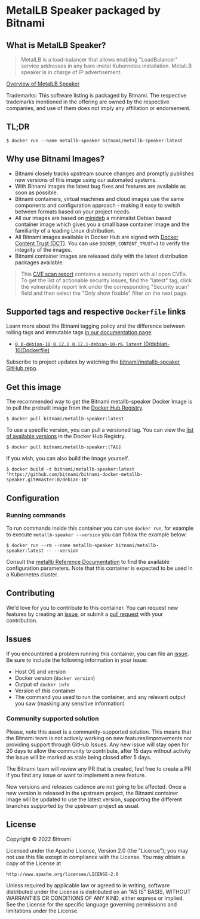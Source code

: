 # MetalLB Speaker packaged by Bitnami

## What is MetalLB Speaker?

> MetalLB is a load-balancer that allows enabling "LoadBalancer" service addresses in any bare-metal Kubernetes installation. MetalLB speaker is in charge of IP advertisement.

[Overview of MetalLB Speaker](https://metallb.universe.tf/)

Trademarks: This software listing is packaged by Bitnami. The respective trademarks mentioned in the offering are owned by the respective companies, and use of them does not imply any affiliation or endorsement.

## TL;DR

```console
$ docker run --name metallb-speaker bitnami/metallb-speaker:latest
```

## Why use Bitnami Images?

* Bitnami closely tracks upstream source changes and promptly publishes new versions of this image using our automated systems.
* With Bitnami images the latest bug fixes and features are available as soon as possible.
* Bitnami containers, virtual machines and cloud images use the same components and configuration approach - making it easy to switch between formats based on your project needs.
* All our images are based on [minideb](https://github.com/bitnami/minideb) a minimalist Debian based container image which gives you a small base container image and the familiarity of a leading Linux distribution.
* All Bitnami images available in Docker Hub are signed with [Docker Content Trust (DCT)](https://docs.docker.com/engine/security/trust/content_trust/). You can use `DOCKER_CONTENT_TRUST=1` to verify the integrity of the images.
* Bitnami container images are released daily with the latest distribution packages available.


> This [CVE scan report](https://quay.io/repository/bitnami/metallb-speaker?tab=tags) contains a security report with all open CVEs. To get the list of actionable security issues, find the "latest" tag, click the vulnerability report link under the corresponding "Security scan" field and then select the "Only show fixable" filter on the next page.

## Supported tags and respective `Dockerfile` links

Learn more about the Bitnami tagging policy and the difference between rolling tags and immutable tags [in our documentation page](https://docs.bitnami.com/tutorials/understand-rolling-tags-containers/).


* [`0`, `0-debian-10`, `0.12.1`, `0.12.1-debian-10-r6`, `latest` (0/debian-10/Dockerfile)](https://github.com/bitnami/bitnami-docker-metallb-speaker/blob/0.12.1-debian-10-r6/0/debian-10/Dockerfile)

Subscribe to project updates by watching the [bitnami/metallb-speaker GitHub repo](https://github.com/bitnami/bitnami-docker-metallb-speaker).

## Get this image

The recommended way to get the Bitnami metallb-speaker Docker Image is to pull the prebuilt image from the [Docker Hub Registry](https://hub.docker.com/r/bitnami/metallb-speaker).

```console
$ docker pull bitnami/metallb-speaker:latest
```

To use a specific version, you can pull a versioned tag. You can view the [list of available versions](https://hub.docker.com/r/bitnami/metallb-speaker/tags/) in the Docker Hub Registry.

```console
$ docker pull bitnami/metallb-speaker:[TAG]
```

If you wish, you can also build the image yourself.

```console
$ docker build -t bitnami/metallb-speaker:latest 'https://github.com/bitnami/bitnami-docker-metallb-speaker.git#master:0/debian-10'
```

## Configuration

### Running commands

To run commands inside this container you can use `docker run`, for example to execute `metallb-speaker --version` you can follow the example below:

```console
$ docker run --rm --name metallb-speaker bitnami/metallb-speaker:latest -- --version
```

Consult the [metallb Reference Documentation](https://metallb.universe.tf/configuration/) to find the available configuration parameters. Note that this container is expected to be used in a Kubernetes cluster.

## Contributing

We'd love for you to contribute to this container. You can request new features by creating an [issue](https://github.com/bitnami/bitnami-docker-metallb-speaker/issues), or submit a [pull request](https://github.com/bitnami/bitnami-docker-metallb-speaker/pulls) with your contribution.

## Issues

If you encountered a problem running this container, you can file an [issue](https://github.com/bitnami/bitnami-docker-metallb-speaker/issues/new). Be sure to include the following information in your issue:

- Host OS and version
- Docker version (`docker version`)
- Output of `docker info`
- Version of this container
- The command you used to run the container, and any relevant output you saw (masking any sensitive information)

### Community supported solution

Please, note this asset is a community-supported solution. This means that the Bitnami team is not actively working on new features/improvements nor providing support through GitHub Issues. Any new issue will stay open for 20 days to allow the community to contribute, after 15 days without activity the issue will be marked as stale being closed after 5 days.

The Bitnami team will review any PR that is created, feel free to create a PR if you find any issue or want to implement a new feature.

New versions and releases cadence are not going to be affected. Once a new version is released in the upstream project, the Bitnami container image will be updated to use the latest version, supporting the different branches supported by the upstream project as usual.

## License

Copyright &copy; 2022 Bitnami

Licensed under the Apache License, Version 2.0 (the "License");
you may not use this file except in compliance with the License.
You may obtain a copy of the License at

    http://www.apache.org/licenses/LICENSE-2.0

Unless required by applicable law or agreed to in writing, software
distributed under the License is distributed on an "AS IS" BASIS,
WITHOUT WARRANTIES OR CONDITIONS OF ANY KIND, either express or implied.
See the License for the specific language governing permissions and
limitations under the License.
